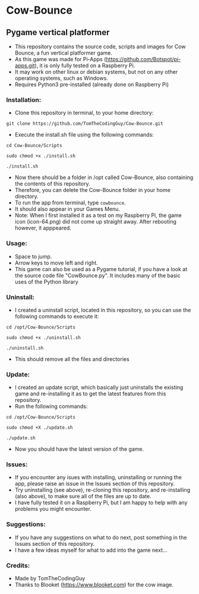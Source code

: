 # Cow-Bounce
## Pygame vertical platformer

- This repository contains the source code, scripts and images for Cow Bounce, a fun vertical platformer game.
- As this game was made for Pi-Apps (https://github.com/Botspot/pi-apps.git), it is only fully tested on a Raspberry Pi.
- It may work on other linux or debian systems, but not on any other operating systems, such as Windows.
- Requires Python3 pre-installed (already done on Raspberry Pi)

### Installation:

- Clone this repository in terminal, to your home directory:
```
git clone https://github.com/TomTheCodingGuy/Cow-Bounce.git
```
- Execute the install.sh file using the following commands:
```
cd Cow-Bounce/Scripts
```
```
sudo chmod +x ./install.sh
```
```
./install.sh
```
- Now there should be a folder in /opt called Cow-Bounce, also containing the contents of this repository.
- Therefore, you can delete the Cow-Bounce folder in your home directory.
- To run the app from terminal, type ``cowbounce``.
- It should also appear in your Games Menu.
- Note: When I first installed it as a test on my Raspberry Pi, the game icon (icon-64.png) did not come up straight away. After rebooting however, it apppeared.

### Usage:

- Space to jump.
- Arrow keys to move left and right.
- This game can also be used as a Pygame tutorial, if you have a look at the source code file "CowBounce.py". It includes many of the basic uses of the Python library

### Uninstall:

- I created a uninstall script, located in this repository, so you can use the following commands to execute it:
```
cd /opt/Cow-Bounce/Scripts
```
```
sudo chmod +x ./uninstall.sh
```
```
./uninstall.sh
```
- This should remove all the files and directories

### Update:

- I created an update script, which basically just uninstalls the existing game and re-installing it as to get the latest features from this repository.
- Run the following commands:
```
cd /opt/Cow-Bounce/Scripts
```
```
sudo chmod +X ./update.sh
```
```
./update.sh
```
- Now you should have the latest version of the game.

### Issues:

- If you encounter any isues with installing, uninstalling or running the app, please raise an issue in the Issues section of this repository.
- Try uninstalling (see above), re-cloning this repository, and re-installing (also above), to make sure all of the files are up to date. 
- I have fully tested it on a Raspberry Pi, but I am happy to help with any problems you might encounter.

### Suggestions:

- If you have any suggestions on what to do next, post something in the Issues section of this repository.
- I have a few ideas myself for what to add into the game next...

### Credits:

- Made by TomTheCodingGuy
- Thanks to Blooket (https://www.blooket.com) for the cow image.
